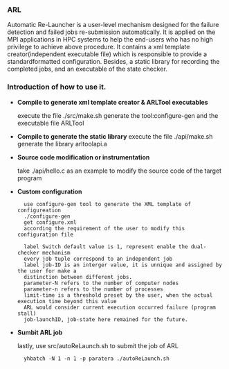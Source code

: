 ### ARL

Automatic Re-Launcher is a user-level mechanism designed for the failure detection and failed jobs re-submission automatically.
It is applied on the MPI applications in HPC systems to help the end-users who has no high privilege to achieve above procedure.
It contains a xml template creator(independent executable file) which is responsible to provide a standardformatted configuration.
Besides, a static library for recording the completed jobs, and an executable of the state checker.
    
### Introduction of how to use it.
    
* **Compile to generate xml template creator & ARLTool executables**

    execute the file ./src/make.sh
    generate the tool:configure-gen and the executable file ARLTool

* **Compile to generate the static library**
    execute the file ./api/make.sh  
    generate the library arltoolapi.a 
    
* **Source code modification or instrumentation**
  
    take ./api/hello.c as an example to modify the source code of the target program
 
* **Custom configuration**
  
        use configure-gen tool to generate the XML template of configureation
        ./configure-gen 
        get configure.xml
        according the requirement of the user to modify this configuration file
        
        label Switch default value is 1, represent enable the dual-checker mechanism
        every job tuple correspond to an independent job
        label job-ID is an interger value, it is unnique and assigned by the user for make a
        distinction between different jobs.
        parameter-N refers to the number of computer nodes
        parameter-n refers to the number of processes
        limit-time is a threshold preset by the user, when the actual execution time beyond this value
        ARL would consider current execution occurred failure (program stall)
        job-launchID, job-state here remained for the future.
    
* **Sumbit ARL job**

    lastly, use src/autoReLaunch.sh to submit the job of ARL
    
        yhbatch -N 1 -n 1 -p paratera ./autoReLaunch.sh
